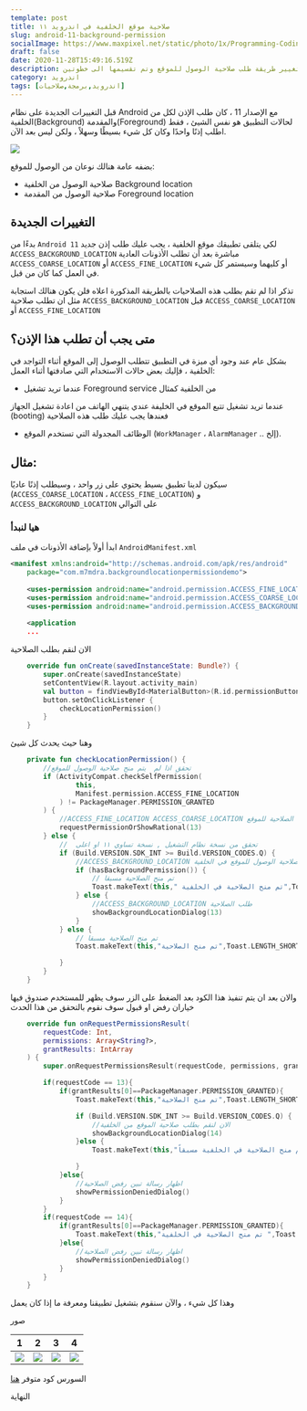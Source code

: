 ```yaml
---
template: post
title: صلاحية موقع الخلفية في اندرويد ١١
slug: android-11-background-permission
socialImage: https://www.maxpixel.net/static/photo/1x/Programming-Coding-Photoshop-Web-Php-Symbol-Code-3647303.jpg
draft: false
date: 2020-11-28T15:49:16.519Z
description: في اندرويد ١١ تم تغيير طريقة طلب صلاحية الوصول للموقع وتم تقسيمها الى خطوتين
category: اندرويد
tags: [اندرويد,برمجة,صلاحيات]
---
```

قبل التغييرات الجديدة على نظام Android مع الإصدار 11 ، كان طلب الإذن لكل من الخلفية(Background) والمقدمة(Foreground) لحالات التطبيق هو نفس الشيئ ، فقط اطلب إذنًا واحدًا وكان كل شيء بسيطًا وسهلاً ، ولكن ليس بعد الآن.

![](/media/location_permission_old.webp)

بضفه عامة هنالك نوعان من الوصول للموقع:
 - صلاحية الوصول من الخلفية Background location
 - صلاحية الوصول من المقدمة Foreground location
## التغييرات الجديدة

بدءًا من `Android 11`  لكي يتلقى تطبيقك موقع الخلفية ، يجب عليك طلب إذن جديد `ACCESS_BACKGROUND_LOCATION` مباشرة بعد أن تطلب الأذونات العادية `ACCESS_COARSE_LOCATION` أو `ACCESS_FINE_LOCATION` أو كليهما وسيستمر كل شيء في العمل كما كان من قبل.

تذكر اذا لم تقم بطلب هذه الصلاحيات بالطريقة المذكورة اعلاه فلن يكون هنالك استجابة مثل ان تطلب صلاحية `ACCESS_BACKGROUND_LOCATION`  قبل `ACCESS_COARSE_LOCATION` أو `ACCESS_FINE_LOCATION`

## متى يجب أن تطلب هذا الإذن؟
بشكل عام عند وجود أي ميزة في التطبيق تتطلب الوصول إلى الموقع أثناء التواجد في الخلفية ، فإليك بعض حالات الاستخدام التي صادفتها أثناء العمل:
  - عندما تريد تشغيل Foreground service من الخلفية كمثال 

  عندما تريد تشغيل تتبع الموقع في الخليفة عندي يتنهي الهاتف من اعادة تشغيل الجهاز (booting) فعندها يجب عليك طلب هذه الصلاحية  
  - الوظائف المجدولة التي تستخدم الموقع (`WorkManager` ، `AlarmManager` .. إلخ).

## مثال:
سيكون لدينا تطبيق بسيط يحتوي على زر واحد ، وسيطلب إذنًا عاديًا (`ACCESS_COARSE_LOCATION` ، `ACCESS_FINE_LOCATION`) و `ACCESS_BACKGROUND_LOCATION` على التوالي

### هيا لنبدأ
ابدأ أولاً بإضافة الأذونات في ملف `AndroidManifest.xml`

<div dir="ltr">

```xml
<manifest xmlns:android="http://schemas.android.com/apk/res/android"
    package="com.m7mdra.backgroundlocationpermissiondemo">
    
    <uses-permission android:name="android.permission.ACCESS_FINE_LOCATION" />
    <uses-permission android:name="android.permission.ACCESS_COARSE_LOCATION" />
    <uses-permission android:name="android.permission.ACCESS_BACKGROUND_LOCATION" />
    
    <application
    ...
```
</div>

الان لنقم بطلب الصلاحية 

<div dir="ltr">

```kotlin
    override fun onCreate(savedInstanceState: Bundle?) {
        super.onCreate(savedInstanceState)
        setContentView(R.layout.activity_main)
        val button = findViewById<MaterialButton>(R.id.permissionButton)
        button.setOnClickListener {
            checkLocationPermission()
        }
    }
```

</div>

وهنا حيث يحدث كل شيئ

<div dir="ltr">

```kotlin
    private fun checkLocationPermission() {
        //تحقق اذا لم  يتم منح صلاحية الوصول للموقع
        if (ActivityCompat.checkSelfPermission(
                this,
                Manifest.permission.ACCESS_FINE_LOCATION
            ) != PackageManager.PERMISSION_GRANTED
        ) {
            //ACCESS_FINE_LOCATION ACCESS_COARSE_LOCATION طلب الصلاحية للموقع 
            requestPermissionOrShowRational(13)
        } else {
            //  تحقق من نسخة نظام التشغيل , نسخة تساوي ١١ او اعلى
            if (Build.VERSION.SDK_INT >= Build.VERSION_CODES.Q) {
                //ACCESS_BACKGROUND_LOCATION تحقق من صلاحية الوصول للموقع في الخلفية
                if (hasBackgroundPermission()) {
                    // تم منح الصلاحية مسبقا
                    Toast.makeText(this," تم منح الصلاحية في الخلفية",Toast.LENGTH_SHORT).show()
                } else {
                    //ACCESS_BACKGROUND_LOCATION طلب الصلاحية
                    showBackgroundLocationDialog(13)
                }
            } else {
                // تم منح الصلاحية مسبقا
                Toast.makeText(this,"تم منح الصلاحية",Toast.LENGTH_SHORT).show()

            }
        }
    }

```
</div>
والان بعد ان يتم تنفيذ هذا الكود بعد الضغط على الزر سوف يظهر للمستخدم صندوق فيها خياران رفض او قبول
سوف نقوم بالتحقق من هذا الحدث
<div dir="ltr">

```kotlin 
    override fun onRequestPermissionsResult(
        requestCode: Int,
        permissions: Array<String?>,
        grantResults: IntArray
    ) {
        super.onRequestPermissionsResult(requestCode, permissions, grantResults)

        if(requestCode == 13){
            if(grantResults[0]==PackageManager.PERMISSION_GRANTED){
                Toast.makeText(this,"تم منح الصلاحية",Toast.LENGTH_SHORT).show()

                if (Build.VERSION.SDK_INT >= Build.VERSION_CODES.Q) {
                    //الان لنقم بطلب صلاحية الموقع من الخلفية
                    showBackgroundLocationDialog(14)
                }else {
                    Toast.makeText(this,"تم منح الصلاحية في الخلفية مسبقاً",Toast.LENGTH_SHORT).show()

                }
            }else{
                //اظهار رسالة تبين رفض الصلاحية
                showPermissionDeniedDialog()
            }
        }
        if(requestCode == 14){
            if(grantResults[0]==PackageManager.PERMISSION_GRANTED){
                Toast.makeText(this,"تم منح الصلاحية في الخلفية ",Toast.LENGTH_SHORT).show()
            }else{
                //اظهار رسالة تبين رفض الصلاحية
                showPermissionDeniedDialog()
            }
        }
    }
```
</div>



وهذا كل شيء ، والآن سنقوم بتشغيل تطبيقنا ومعرفة ما إذا كان يعمل

 صور 

|  1   |  2   |  3   |  4   |
| -- | -- | -- | -- |
|  ![](/media/1-permission-android11.jpeg)  |   ![](/media/2-permission-android11.jpeg)   |  ![](/media/3-permission-android11.jpeg)   |   ![](/media/4-permission-android11.jpeg)   |


السورس كود متوفر [هنا](https://github.com/m7mdra/BackgroundLocationPermissionDemo)

النهاية

